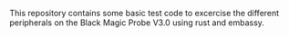 This repository contains some basic test code to excercise the different
peripherals on the Black Magic Probe V3.0 using rust and embassy.
